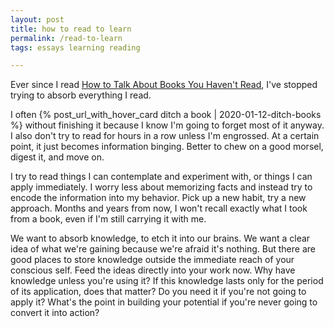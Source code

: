```yaml
---
layout: post
title: how to read to learn
permalink: /read-to-learn
tags: essays learning reading

---
```


Ever since I read [How to Talk About Books You Haven't Read](https://www.goodreads.com/book/show/1143788.How_to_Talk_About_Books_You_Haven_t_Read?ac=1&from_search=true&qid=dQGK5Adu5Y&rank=1), I've stopped trying to absorb everything I read.
<!--more-->
I often {% post_url_with_hover_card ditch a book | 2020-01-12-ditch-books %} without finishing it because I know I'm going to forget most of it anyway.
I also don't try to read for hours in a row unless I'm engrossed.
At a certain point, it just becomes information binging.
Better to chew on a good morsel, digest it, and move on.

I try to read things I can contemplate and experiment with, or things I can apply immediately.
I worry less about memorizing facts and instead try to encode the information into my behavior.
Pick up a new habit, try a new approach.
Months and years from now, I won't recall exactly what I took from a book, even if I'm still carrying it with me.

We want to absorb knowledge, to etch it into our brains.
We want a clear idea of what we're gaining because we're afraid it's nothing.
But there are good places to store knowledge outside the immediate reach of your conscious self.
Feed the ideas directly into your work now.
Why have knowledge unless you're using it?
If this knowledge lasts only for the period of its application, does that matter?
Do you need it if you're not going to apply it?
What's the point in building your potential if you're never going to convert it into action?